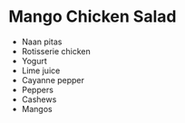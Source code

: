# Mango Chicken Salad

- Naan pitas
- Rotisserie chicken
- Yogurt
- Lime juice
- Cayanne pepper
- Peppers
- Cashews
- Mangos
